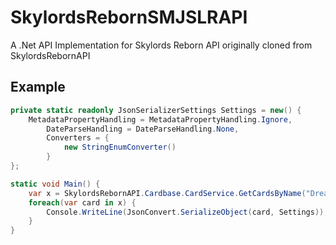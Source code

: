 # SkylordsRebornSMJSLRAPI
A .Net API Implementation for Skylords Reborn API originally cloned from SkylordsRebornAPI

## Example
```csharp
private static readonly JsonSerializerSettings Settings = new() {
    MetadataPropertyHandling = MetadataPropertyHandling.Ignore,
        DateParseHandling = DateParseHandling.None,
        Converters = {
            new StringEnumConverter()
        }
};

static void Main() {
    var x = SkylordsRebornAPI.Cardbase.CardService.GetCardsByName("Dread");
    foreach(var card in x) {
        Console.WriteLine(JsonConvert.SerializeObject(card, Settings));
    }
}
```

